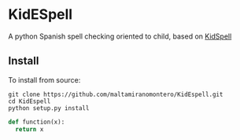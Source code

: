 # KidESpell

A python Spanish spell checking oriented to child, based on [KidSpell](https://aclanthology.org/2020.lrec-1.857/)

## Install

To install from source:

```
git clone https://github.com/maltamiranomontero/KidEspell.git
cd KidEspell 
python setup.py install
```

```python
def function(x):
  return x
```
